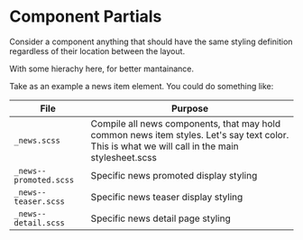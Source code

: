 # Component Partials

Consider a component anything that should have the same styling definition regardless of their location between the layout.

With some hierachy here, for better mantainance.

Take as an example a news item element. You could do something like:

File                  | Purpose
--------------------- | ---------------------------------------------
`_news.scss`          | Compile all news components, that may hold common news item styles. Let's say text color. This is what we will call in the main stylesheet.scss
`_news--promoted.scss`| Specific news promoted display styling
`_news--teaser.scss`  | Specific news teaser display styling
`_news--detail.scss`  | Specific news detail page styling
